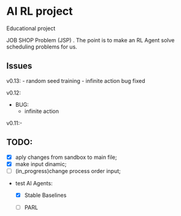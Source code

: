 # AI RL project

Educational project

JOB SHOP Problem (JSP) . The point is to make an RL Agent solve scheduling problems for us.

## Issues
v0.13:
	- random seed training 
	- infinite action bug fixed

v0.12:
- BUG:
	- infinite action

v0.11:-


## TODO:

- [x] aply changes from sandbox to main file;
- [x] make input dinamic;
- [ ] (in_progress)change process order input;

- test AI Agents:
	- [x] Stable Baselines
	- [ ] PARL


